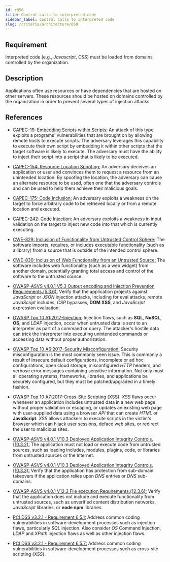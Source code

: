 ```yaml
---
id: r050
title: Control calls to interpreted code
sidebar_label: Control calls to interpreted code
slug: /criteria/architecture/050
---
```


## Requirement

Interpreted code (e.g., *Javascript*, *CSS*)
must be loaded from domains controlled by the organization.

## Description

Applications often use resources or have dependencies
that are hosted on other servers.
These resources should be hosted on domains controlled by the organization
in order to prevent several types of injection attacks.

## References

- [CAPEC-19: Embedding Scripts within Scripts:](http://capec.mitre.org/data/definitions/19.html)
An attack of this type exploits a programs' vulnerabilities
that are brought on by allowing remote hosts to execute scripts.
The adversary leverages this capability to execute their own script
by embedding it within other scripts
that the target software is likely to execute.
The adversary must have the ability to inject their script
into a script that is likely to be executed.

- [CAPEC-154: Resource Location Spoofing:](http://capec.mitre.org/data/definitions/154.html)
An adversary deceives an application or user
and convinces them to request a resource from an unintended location.
By spoofing the location,
the adversary can cause an alternate resource to be used,
often one that the adversary controls
and can be used to help them achieve their malicious goals.

- [CAPEC-175: Code Inclusion:](http://capec.mitre.org/data/definitions/175.html)
An adversary exploits a weakness on the target
to force arbitrary code to be retrieved locally
or from a remote location and executed.

- [CAPEC-242: Code Injection:](http://capec.mitre.org/data/definitions/242.html)
An adversary exploits a weakness in input validation on the target
to inject new code
into that which is currently executing.

- [CWE-829: Inclusion of Functionality from Untrusted Control Sphere:](https://cwe.mitre.org/data/definitions/829.html)
The software imports, requires, or includes executable functionality
(such as a library)
from a source that is outside of the intended control sphere.

- [CWE-830: Inclusion of Web Functionality from an Untrusted Source:](https://cwe.mitre.org/data/definitions/830.html)
The software includes web functionality (such as a web widget)
from another domain,
potentially granting total access
and control of the software to the untrusted source.

- [OWASP-ASVS v4.0.1 V5.3 Output encoding and Injection Prevention Requirements.(5.3.6):](https://owasp.org/www-project-application-security-verification-standard/)
Verify that the application projects
against *JavaScript* or *JSON* injection attacks,
including for eval attacks, remote *JavaScript* includes, *CSP* bypasses,
**DOM XSS**, and *JavaScript* expression evaluation.

- [OWASP Top 10 A1:2017-Injection:](https://owasp.org/www-project-top-ten/OWASP_Top_Ten_2017/Top_10-2017_A1-Injection)
Injection flaws, such as **SQL**, **NoSQL**, **OS**, and *LDAP* injection,
occur when untrusted data is sent to an interpreter
as part of a command or query.
The attacker's hostile data can trick the interpreter
into executing unintended commands
or accessing data without proper authorization.

- [OWASP Top 10 A6:2017-Security Misconfiguration:](https://owasp.org/www-project-top-ten/OWASP_Top_Ten_2017/Top_10-2017_A6-Security_Misconfiguration)
Security misconfiguration is the most commonly seen issue.
This is commonly a result of insecure default configurations,
incomplete or ad hoc configurations, open cloud storage,
misconfigured *HTTP* headers,
and verbose error messages containing sensitive information.
Not only must all operating systems, frameworks, libraries, and applications
be securely configured,
but they must be patched/upgraded in a timely fashion.

- [OWASP Top 10 A7:2017-Cross-Site Scripting (XSS):](https://owasp.org/www-project-top-ten/OWASP_Top_Ten_2017/Top_10-2017_A7-Cross-Site_Scripting_(XSS))
*XSS* flaws occur whenever an application includes untrusted data
in a new web page without proper validation or escaping,
or updates an existing web page with user-supplied data
using a browser *API* that can create *HTML* or **JavaScript**.
*XSS* allows attackers to execute scripts in the victim's browser
which can hijack user sessions, deface web sites,
or redirect the user to malicious sites.

- [OWASP-ASVS v4.0.1 V10.3 Deployed Application Integrity Controls.(10.3.2):](https://owasp.org/www-project-application-security-verification-standard/)
The application must not load or execute code from untrusted sources,
such as loading includes, modules, plugins, code, or libraries
from untrusted sources or the Internet.

- [OWASP-ASVS v4.0.1 V10.3 Deployed Application Integrity Controls.(10.3.3):](https://owasp.org/www-project-application-security-verification-standard/)
Verify that the application has protection from sub-domain takeovers
if the application relies upon *DNS* entries or *DNS* sub-domains.

- [OWASP-ASVS v4.0.1 V12.3 File execution Requirements.(12.3.6):](https://owasp.org/www-project-application-security-verification-standard/)
Verify that the application does not include and execute functionality
from untrusted sources,
such as unverified content distribution networks,
*JavaScript* libraries, or **node npm** libraries.

- [PCI DSS v3.2.1 - Requirement 6.5.1:](https://www.pcisecuritystandards.org/documents/PCI_DSS_v3-2-1.pdf)
Address common coding vulnerabilities in software-development processes
such as injection flaws, particularly *SQL* injection.
Also consider *OS* Command Injection, *LDAP* and *XPath* injection flaws
as well as other injection flaws.

- [PCI DSS v3.2.1 - Requirement 6.5.7:](https://www.pcisecuritystandards.org/documents/PCI_DSS_v3-2-1.pdf)
Address common coding vulnerabilities in software-development processes
such as cross-site scripting (*XSS*).
